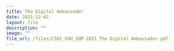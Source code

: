 ```yaml
---
title: The Digital Ambassador
date: 2021-12-01
layout: file
description: ""
image: ""
file_url: /files/C501_SGH_SHM 2021_The Digital Ambassador.pdf
---
```

